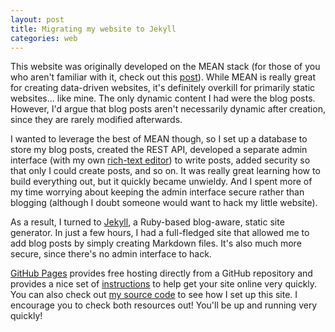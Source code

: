 ```yaml
---
layout: post
title: Migrating my website to Jekyll
categories: web
---
```


This website was originally developed on the MEAN stack (for those of you who aren't familiar with it, check out this <a href="/blog/2013/12/30/the-mean-stack">post</a>). While MEAN is really great for creating data-driven websites, it's definitely overkill for primarily static websites... like mine. The only dynamic content I had were the blog posts. However, I'd argue that blog posts aren't necessarily dynamic after creation, since they are rarely modified afterwards.

I wanted to leverage the best of MEAN though, so I set up a database to store my blog posts, created the REST API, developed a separate admin interface (with my own <a href="http://drejkim.github.io/rte-angular">rich-text editor</a>) to write posts, added security so that only I could create posts, and so on. It was really great learning how to build everything out, but it quickly became unwieldy. And I spent more of my time worrying about keeping the admin interface secure rather than blogging (although I doubt someone would want to hack my little website).

As a result, I turned to <a href="http://jekyllrb.com" target="_blank">Jekyll</a>, a Ruby-based blog-aware, static site generator. In just a few hours, I had a full-fledged site that allowed me to add blog posts by simply creating Markdown files. It's also much more secure, since there's no admin interface to hack.

<a href="https://pages.github.com" target="_blank">GitHub Pages</a> provides free hosting directly from a GitHub repository and provides a nice set of <a href="https://help.github.com/articles/using-jekyll-with-pages" target="_blank">instructions</a> to help get your site online very quickly. You can also check out <a href="https://github.com/drejkim/drejkim.github.io">my source code</a> to see how I set up this site. I encourage you to check both resources out! You'll be up and running very quickly!
